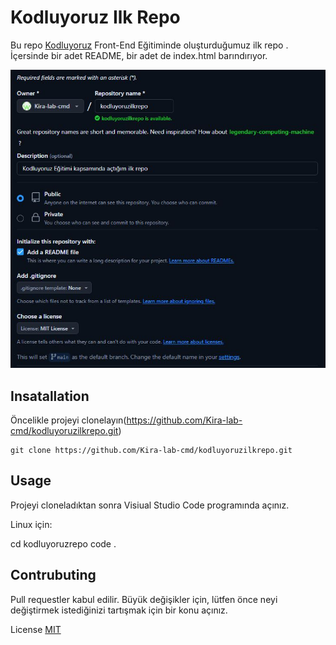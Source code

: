# Kodluyoruz Ilk Repo
Bu repo [Kodluyoruz](https://www.kodluyoruz.org) Front-End Eğitiminde oluşturduğumuz ilk repo . İçersinde bir adet README, bir adet de index.html barındırıyor. 

![resim](kod.JPG)

## Insatallation
Öncelikle projeyi clonelayın(https://github.com/Kira-lab-cmd/kodluyoruzilkrepo.git) 

```
git clone https://github.com/Kira-lab-cmd/kodluyoruzilkrepo.git
```

## Usage
Projeyi cloneladıktan sonra Visiual Studio Code programında açınız.

Linux için: 

cd kodluyoruzrepo
code .

## Contrubuting 
Pull requestler kabul edilir. Büyük değişikler için, lütfen önce neyi değiştirmek istediğinizi 
tartışmak için bir konu açınız.

License
[MIT](https://choosealicense.com/licenses/mit/)